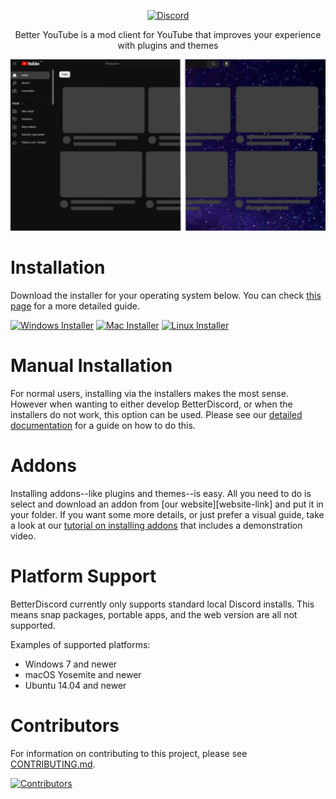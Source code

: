 <div align="center">

[![Discord][discord-badge]][discord-link]

[discord-badge]: https://img.shields.io/badge/discord-green?labelColor=0c0d10&color=7289da&style=for-the-badge&logo=discord&logoColor=7289da
[discord-link]: https://discord.gg/bnSUxedypU

Better YouTube is a mod client for YouTube that improves your experience with plugins and themes

![Better YouTube](https://raw.githubusercontent.com/porrinha09/Better-YouTube/main/assets/BetterYouTube.jpg)

</div>


# Installation

Download the installer for your operating system below. You can check [this page](https://docs.betterdiscord.app/users/getting-started/installation) for a more detailed guide.

[![Windows Installer][windows-badge]][windows-link] [![Mac Installer][mac-badge]][mac-link] [![Linux Installer][linux-badge]][linux-link]

[windows-link]: https://github.com/BetterDiscord/Installer/releases/latest/download/BetterDiscord-Windows.exe
[windows-badge]: https://img.shields.io/badge/Windows%20(7+)-3a71c1?logo=Windows&logoColor=3a71c1&labelColor=0c0d10&color=3a71c1&style=for-the-badge

[mac-link]: https://github.com/BetterDiscord/Installer/releases/latest/download/BetterDiscord-Mac.zip
[mac-badge]: https://img.shields.io/badge/macOS%20(10.10+)-3a71c1?logo=Apple&logoColor=3a71c1&labelColor=0c0d10&color=3a71c1&style=for-the-badge

[linux-link]: https://github.com/BetterDiscord/Installer/releases/latest/download/BetterDiscord-Linux.AppImage
[linux-badge]: https://img.shields.io/badge/Linux-3a71c1?logo=Linux&logoColor=3a71c1&labelColor=0c0d10&color=3a71c1&style=for-the-badge



# Manual Installation

For normal users, installing via the installers makes the most sense. However when wanting to either develop BetterDiscord, or when the installers do not work, this option can be used. Please see our [detailed documentation](https://docs.betterdiscord.app/users/getting-started/installation#manual-installation) for a guide on how to do this.



# Addons

Installing addons--like plugins and themes--is easy. All you need to do is select and download an addon from [our website][website-link] and put it in your folder. If you want some more details, or just prefer a visual guide, take a look at our [tutorial on installing addons](https://docs.betterdiscord.app/users/guides/installing-addons) that includes a demonstration video.



# Platform Support

BetterDiscord currently only supports standard local Discord installs. This means snap packages, portable apps, and the web version are all not supported.

Examples of supported platforms:
- Windows 7 and newer
- macOS Yosemite and newer
- Ubuntu 14.04 and newer



# Contributors

For information on contributing to this project, please see [CONTRIBUTING.md](/CONTRIBUTING.md).

[![Contributors][contributors-image]][contributors-link]

[contributors-image]: https://contrib.rocks/image?repo=betterdiscord/betterdiscord
[contributors-link]: https://github.com/betterdiscord/betterdiscord/graphs/contributors
